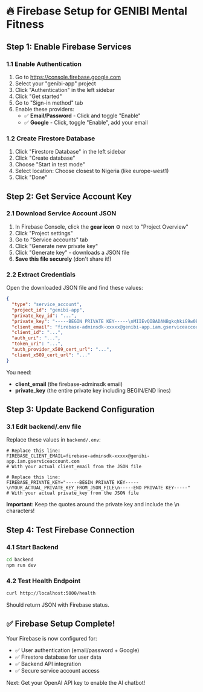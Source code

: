 # 🔥 Firebase Setup for GENIBI Mental Fitness

## Step 1: Enable Firebase Services

### 1.1 Enable Authentication
1. Go to https://console.firebase.google.com
2. Select your "genibi-app" project
3. Click "Authentication" in the left sidebar
4. Click "Get started"
5. Go to "Sign-in method" tab
6. Enable these providers:
   - ✅ **Email/Password** - Click and toggle "Enable"
   - ✅ **Google** - Click, toggle "Enable", add your email

### 1.2 Create Firestore Database
1. Click "Firestore Database" in the left sidebar
2. Click "Create database"
3. Choose "Start in test mode"
4. Select location: Choose closest to Nigeria (like europe-west1)
5. Click "Done"

## Step 2: Get Service Account Key

### 2.1 Download Service Account JSON
1. In Firebase Console, click the **gear icon** ⚙️ next to "Project Overview"
2. Click "Project settings"
3. Go to "Service accounts" tab
4. Click "Generate new private key"
5. Click "Generate key" - downloads a JSON file
6. **Save this file securely** (don't share it!)

### 2.2 Extract Credentials
Open the downloaded JSON file and find these values:

```json
{
  "type": "service_account",
  "project_id": "genibi-app",
  "private_key_id": "...",
  "private_key": "-----BEGIN PRIVATE KEY-----\nMIIEvQIBADANBgkqhkiG9w0BAQEFAASCBKcwggSjAgEAAoIBAQC...\n-----END PRIVATE KEY-----\n",
  "client_email": "firebase-adminsdk-xxxxx@genibi-app.iam.gserviceaccount.com",
  "client_id": "...",
  "auth_uri": "...",
  "token_uri": "...",
  "auth_provider_x509_cert_url": "...",
  "client_x509_cert_url": "..."
}
```

You need:
- **client_email** (the firebase-adminsdk email)
- **private_key** (the entire private key including BEGIN/END lines)

## Step 3: Update Backend Configuration

### 3.1 Edit backend/.env file
Replace these values in `backend/.env`:

```env
# Replace this line:
FIREBASE_CLIENT_EMAIL=firebase-adminsdk-xxxxx@genibi-app.iam.gserviceaccount.com
# With your actual client_email from the JSON file

# Replace this line:
FIREBASE_PRIVATE_KEY="-----BEGIN PRIVATE KEY-----\nYOUR_ACTUAL_PRIVATE_KEY_FROM_JSON_FILE\n-----END PRIVATE KEY-----"
# With your actual private_key from the JSON file
```

**Important**: Keep the quotes around the private key and include the \n characters!

## Step 4: Test Firebase Connection

### 4.1 Start Backend
```bash
cd backend
npm run dev
```

### 4.2 Test Health Endpoint
```bash
curl http://localhost:5000/health
```

Should return JSON with Firebase status.

## ✅ Firebase Setup Complete!

Your Firebase is now configured for:
- ✅ User authentication (email/password + Google)
- ✅ Firestore database for user data
- ✅ Backend API integration
- ✅ Secure service account access

Next: Get your OpenAI API key to enable the AI chatbot!
